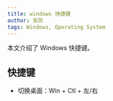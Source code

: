 ```yaml
---
title: windows 快捷键
author: 张凯
tags: Windows, Operating System
---
```


本文介绍了 Windows 快捷键。

<!--more-->

## 快捷键

- 切换桌面：Win + Ctl + 左/右
